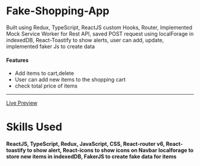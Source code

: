 # Fake-Shopping-App
Built using Redux, TypeScript, ReactJS custom  Hooks, Router, Implemented Mock Service Worker for Rest API, saved POST request using localForage in indexedDB, React-Toastify to show alerts, user can add, update,  implemented faker Js to create data
<h4> Features </h4>
<ul>
  <li>Add items to cart,delete</li>
    <li>User can add new items to the shopping cart</li><li>check total price of items </li>
 </ul>
<hr>
<a href ="https://reshop-app.netlify.app/">Live Preview </a>

# Skills Used
<h4>ReactJS, TypeScript, Redux, JavaScript, CSS, React-router v6, React-toastify to show alert, React-icons to show icons on Navbar localforage to store new items in indexedDB, FakerJS to create fake data for items</h4>
